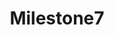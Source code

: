 ---
title: "Milestone7"
class: "milestone"
completed: false
current : false
weight: 7
text: "Public Alpha Wipe/V3 Beta Launch"
---